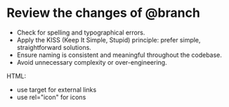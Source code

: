 # Review the changes of @branch

- Check for spelling and typographical errors.
- Apply the KISS (Keep It Simple, Stupid) principle: prefer simple, straightforward solutions.
- Ensure naming is consistent and meaningful throughout the codebase.
- Avoid unnecessary complexity or over-engineering.


HTML:

- use target for external links
- use rel="icon" for icons
